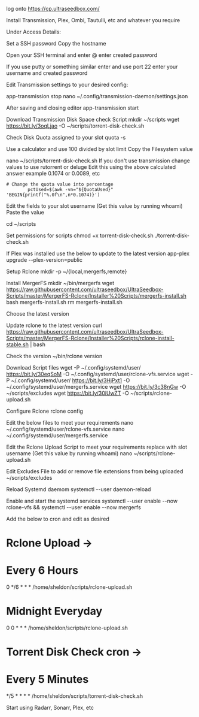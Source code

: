 log onto https://cp.ultraseedbox.com/ 

Install Transmission, Plex, Ombi, Tautulli, etc and whatever you require

Under Access Details:

Set a SSH password
Copy the hostname

Open your SSH terminal and enter <username>@<hostname>
enter created password

If you use putty or something similar enter <hostname> and use port 22
enter your username and created password

Edit Transmission settings to your desired config:

app-transmission stop
nano ~/.config/transmission-daemon/settings.json

After saving and closing editor app-transmission start

Download Transmission Disk Space check Script
mkdir ~/scripts
wget https://bit.ly/3oqLjao -O ~/scripts/torrent-disk-check.sh

Check Disk Quota assigned to your slot
quota -s

Use a calculator and use 100 divided by slot limit
Copy the Filesystem value

nano ~/scripts/torrent-disk-check.sh
If you don't use transmission change values to use rutorrent or deluge 
Edit this using the above calculated answer example 0.1074 or 0.0089, etc

    # Change the quota value into percentage
            pctUsed=$(awk -vn="${QuotaUsed}" 'BEGIN{printf("%.0f\n",n*0.1074)}')
Edit the <user> fields to your slot username (Get this value by running whoami)
Paste the <filesystem> value

cd ~/scripts

Set permissions for scripts
chmod +x torrent-disk-check.sh
./torrent-disk-check.sh

If Plex was installed use the below to update to the latest version
app-plex upgrade --plex-version=public

Setup Rclone
mkdir -p ~/{local,mergerfs,remote}

Install MergerFS
mkdir ~/bin/mergerfs
wget https://raw.githubusercontent.com/ultraseedbox/UltraSeedbox-Scripts/master/MergerFS-Rclone/Installer%20Scripts/mergerfs-install.sh
bash mergerfs-install.sh
rm mergerfs-install.sh

Choose the latest version

Update rclone to the latest version
curl https://raw.githubusercontent.com/ultraseedbox/UltraSeedbox-Scripts/master/MergerFS-Rclone/Installer%20Scripts/rclone-install-stable.sh | bash

Check the version
~/bin/rclone version

Download Script files 
wget -P ~/.config/systemd/user/ https://bit.ly/30eqSoM -O ~/.config/systemd/user/rclone-vfs.service
wget -P ~/.config/systemd/user/ https://bit.ly/3HjPxt1 -O ~/.config/systemd/user/mergerfs.service
wget https://bit.ly/3c38nGw -O ~/scripts/excludes
wget https://bit.ly/30iUwZT -O ~/scripts/rclone-upload.sh

Configure Rclone
rclone config

Edit the below files to meet your requirements
nano ~/.config/systemd/user/rclone-vfs.service
nano ~/.config/systemd/user/mergerfs.service

Edit the Rclone Upload Script to meet your requirements
replace <user> with slot username (Get this value by running whoami)
nano ~/scripts/rclone-upload.sh

Edit Excludes File to add or remove file extensions from being uploaded
~/scripts/excludes

Reload Systemd daemom
systemctl --user daemon-reload

Enable and start the systemd services
systemctl --user enable --now rclone-vfs && systemctl --user enable --now mergerfs

Add the below to cron and edit as desired

# Rclone Upload ->
# Every 6 Hours
0 */6 * * * /home/sheldon/scripts/rclone-upload.sh
# Midnight Everyday
0 0 * * * /home/sheldon/scripts/rclone-upload.sh

# Torrent Disk Check cron ->
# Every 5 Minutes
*/5 * * * * /home/sheldon/scripts/torrent-disk-check.sh

Start using Radarr, Sonarr, Plex, etc